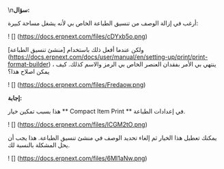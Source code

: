 \n**سؤال:**

أرغب في إزالة الوصف من تنسيق الطباعة الخاص بي لأنه يشغل مساحة كبيرة:

! [] (https://docs.erpnext.com/files/cDYxb5o.png)

ولكن عندما أفعل ذلك باستخدام [منشئ تنسيق الطباعة] (https://docs.erpnext.com/docs/user/manual/en/setting-up/print/print-format-builder) ، ينتهي بي الأمر بفقدان العنصر الخاص بي الرمز والاسم كذلك. كيف يمكن اصلاح هذا؟

! [] (https://docs.erpnext.com/files/Fredaow.png)

**إجابة:**

هذا بسبب تمكين خيار ** Compact Item Print ** في إعدادات الطباعة.

! [] (https://docs.erpnext.com/files/lCGM2tO.png)

يمكنك تعطيل هذا الخيار ثم إلغاء تحديد الوصف في منشئ تنسيق الطباعة. هذا يجب أن يحل المشكلة بالنسبة لك.

! [] (https://docs.erpnext.com/files/6MI1aNw.png)